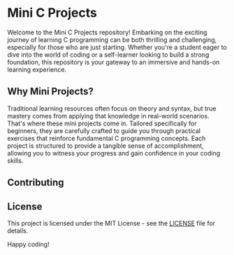 # Mini C Projects
Welcome to the Mini C Projects repository! Embarking on the exciting journey of learning C programming can be both thrilling and challenging, especially for those who are just starting. Whether you're a student eager to dive into the world of coding or a self-learner looking to build a strong foundation, this repository is your gateway to an immersive and hands-on learning experience.


## Why Mini Projects?
Traditional learning resources often focus on theory and syntax, but true mastery comes from applying that knowledge in real-world scenarios. That's where these mini projects come in. Tailored specifically for beginners, they are carefully crafted to guide you through practical exercises that reinforce fundamental C programming concepts. Each project is structured to provide a tangible sense of accomplishment, allowing you to witness your progress and gain confidence in your coding skills.

## Contributing

## License

This project is licensed under the MIT License - see the [LICENSE](https://github.com/zby-zy/mini-c-projects/blob/main/LICENSE) file for details.

Happy coding!
